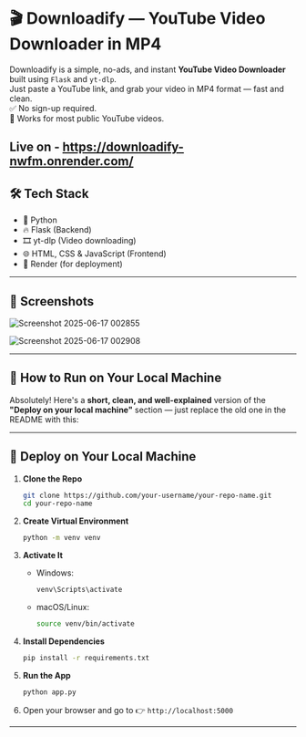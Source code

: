 # 🎬 Downloadify — YouTube Video Downloader in MP4

Downloadify is a simple, no-ads, and instant **YouTube Video Downloader** built using `Flask` and `yt-dlp`.  
Just paste a YouTube link, and grab your video in MP4 format — fast and clean.  
✅ No sign-up required.  
🎯 Works for most public YouTube videos.

Live on - https://downloadify-nwfm.onrender.com/
---

## 🛠 Tech Stack

- 🐍 Python
- 🔥 Flask (Backend)
- 🎞 yt-dlp (Video downloading)
- 🌐 HTML, CSS & JavaScript (Frontend)
- 🚀 Render (for deployment)

---

## 📸 Screenshots

![Screenshot 2025-06-17 002855](https://github.com/user-attachments/assets/895480cf-399f-4f3b-a658-399b13c9e721)

![Screenshot 2025-06-17 002908](https://github.com/user-attachments/assets/3116efac-e676-48bc-8c78-1941b5f077f4)

---

## 🚀 How to Run on Your Local Machine

Absolutely! Here's a **short, clean, and well-explained** version of the **"Deploy on your local machine"** section — just replace the old one in the README with this:

---

## 🚀 Deploy on Your Local Machine

1. **Clone the Repo**

   ```bash
   git clone https://github.com/your-username/your-repo-name.git
   cd your-repo-name
   ```

2. **Create Virtual Environment**

   ```bash
   python -m venv venv
   ```

3. **Activate It**

   * Windows:

     ```bash
     venv\Scripts\activate
     ```

   * macOS/Linux:

     ```bash
     source venv/bin/activate
     ```

4. **Install Dependencies**

   ```bash
   pip install -r requirements.txt
   ```

5. **Run the App**

   ```bash
   python app.py
   ```

6. Open your browser and go to 👉 `http://localhost:5000`

---
